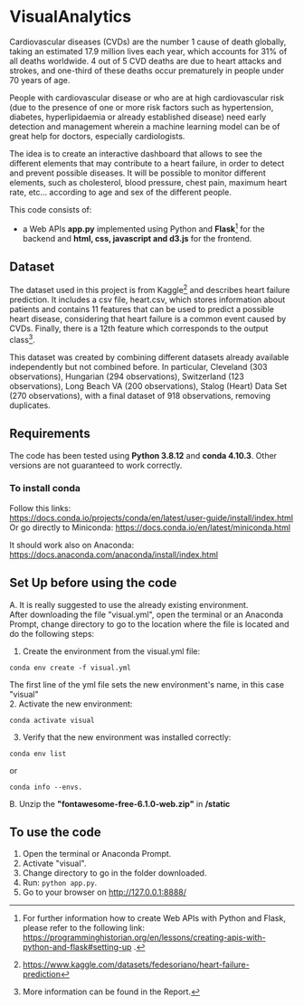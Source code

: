 # VisualAnalytics
Cardiovascular diseases (CVDs) are the number 1 cause of death globally, taking an estimated 17.9 million lives each year, which accounts for 31% of all deaths worldwide. 4 out of 5 CVD deaths are due to heart attacks and strokes, and one-third of these deaths occur prematurely in people under 70 years of age. 

People with cardiovascular disease or who are at high cardiovascular risk (due to the presence of one or more risk factors such as hypertension, diabetes, hyperlipidaemia or already established disease) need early detection and management wherein a machine learning model can be of great help for doctors, especially cardiologists.

The idea is to create an interactive dashboard that allows to see the different elements that may contribute to a heart failure, in order to detect and prevent possible diseases. 
It will be possible to monitor different elements, such as cholesterol, blood pressure, chest pain, maximum heart rate, etc... according to age and sex of the different people.


This code consists of:
- a Web APIs **app.py** implemented using Python and **Flask**[^1] for the backend and **html, css, javascript and d3.js** for the frontend.

[^1]: For further information how to create Web APIs with Python and Flask, please refer to the following link: https://programminghistorian.org/en/lessons/creating-apis-with-python-and-flask#setting-up .


## Dataset
The dataset used in this project is from Kaggle[^2] and describes heart failure prediction. It includes a csv file, heart.csv, which stores information about patients and contains 11 features that can be used to predict a possible heart disease, considering that heart failure is a common event caused by CVDs. Finally, there is a 12th feature which corresponds to the output class[^3].

This dataset was created by combining different datasets already available independently but not combined before. In particular, Cleveland (303 observations), Hungarian (294 observations), Switzerland (123 observations), Long Beach VA (200 observations), Stalog (Heart) Data Set (270 observations), with a final dataset of 918 observations, removing duplicates.


[^2]:https://www.kaggle.com/datasets/fedesoriano/heart-failure-prediction
[^3]: More information can be found in the Report.

## Requirements
The code has been tested using **Python 3.8.12** and **conda 4.10.3**. Other versions are not guaranteed to work correctly.

### To install conda
Follow this links: 
<br />
https://docs.conda.io/projects/conda/en/latest/user-guide/install/index.html
<br />
Or go directly to Miniconda: https://docs.conda.io/en/latest/miniconda.html

It should work also on Anaconda: https://docs.anaconda.com/anaconda/install/index.html

## Set Up before using the code
A. It is really suggested to use the already existing environment.
<br /> 
After downloading the file "visual.yml", open the terminal or an Anaconda Prompt, change directory to go to the location where the file is located and do the following steps:

1. Create the environment from the visual.yml file:

```
conda env create -f visual.yml
```
The first line of the yml file sets the new environment's name, in this case "visual"
<br />
2. Activate the new environment: 
```
conda activate visual
```

3. Verify that the new environment was installed correctly:

```
conda env list
```
or 
```
conda info --envs.
```

B. Unzip the **"fontawesome-free-6.1.0-web.zip"** in **/static**

## To use the code
1. Open the terminal or Anaconda Prompt.
2. Activate "visual".
3. Change directory to go in the folder downloaded.
4. Run: ```python app.py```.
6. Go to your browser on http://127.0.0.1:8888/
